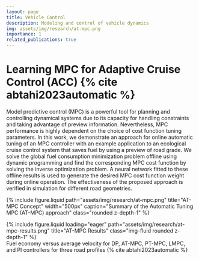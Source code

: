 ```yaml
---
layout: page
title: Vehicle Control
description: Modeling and control of vehicle dynamics
img: assets/img/research/at-mpc.png
importance: 1
related_publications: true
---
```


# Learning MPC for Adaptive Cruise Control (ACC) {% cite abtahi2023automatic %}
Model predictive control (MPC) is a powerful tool for planning and controlling dynamical systems due to its capacity for handling constraints and taking advantage of preview information. Nevertheless, MPC performance is highly dependent on the choice of cost function tuning parameters. In this work, we demonstrate an approach for online automatic tuning of an MPC controller with an example application to an ecological cruise control system that saves fuel by using a preview of road grade. We solve the global fuel consumption minimization problem offline using dynamic programming and find the corresponding MPC cost function by solving the inverse optimization problem. A neural network fitted to these offline results is used to generate the desired MPC cost function weight during online operation. The effectiveness of the proposed approach is verified in simulation for different road geometries.

{% include figure.liquid
   path="assets/img/research/at-mpc.png"
   title="AT-MPC Concept"
   width="500px"
   caption="Summary of the Automatic Tuning MPC (AT-MPC) approach"
   class="rounded z-depth-1"
%}

<div class="row">
    <div class="col-sm mt-3 mt-md-0">
        {% include figure.liquid loading="eager" path="assets/img/research/at-mpc-results.png" title="AT-MPC Results" class="img-fluid rounded z-depth-1" %}
    </div>
</div>
<div class="caption">
    Fuel economy versus average velocity for DP, AT-MPC, PT-MPC, LMPC, and PI controllers for three road profiles {% cite abtahi2023automatic %}
</div>

